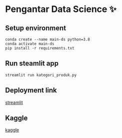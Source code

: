 # Pengantar Data Science ✨

## Setup environment
```
conda create --name main-ds python=3.8
conda activate main-ds
pip install -r requirements.txt
```

## Run steamlit app
```
streamlit run kategori_produk.py
```

## Deployment link
[streamlit](https://belajar-ds.streamlit.app/)

## Kaggle
[kaggle](https://www.kaggle.com/hithere7/dicoding-proyek-analisis-data)